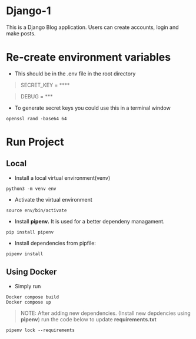 # Django-1
This is a Django Blog application. Users can create accounts, login and make posts.
# Re-create environment variables
* This should be in the .env file in the root directory
> SECRET_KEY = ****

> DEBUG = ***

* To generate secret keys you could use this in a terminal window 
```
openssl rand -base64 64
```
# Run Project
## Local
* Install a local virtual environment(venv) 
```
python3 -m venv env
```
* Activate the virtual environment 
```
source env/bin/activate
```
* Install **pipenv.** It is used for a better dependeny managament.
```
pip install pipenv
```
* Install dependencies from pipfile:
```
pipenv install
```
## Using Docker

* Simply run 

```
Docker compose build
Docker compose up
```


> NOTE: After adding new dependencies. (Install new depdencies using **pipenv**) run the code below to update **requirements.txt**

```
pipenv lock --requirements
```